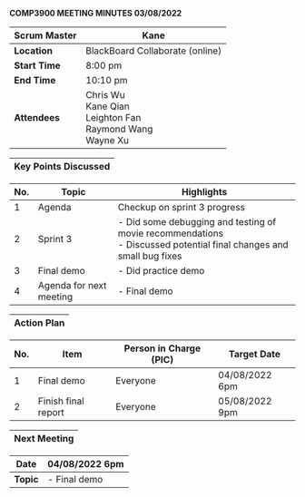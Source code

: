 **COMP3900 MEETING MINUTES 03/08/2022**

| **Scrum Master** | Kane |
|---|---|
| **Location** | BlackBoard Collaborate (online) |  
| **Start Time**| 8:00 pm |
| **End Time** | 10:10 pm|
| **Attendees** | Chris Wu <br/> Kane Qian <br/> Leighton Fan <br/> Raymond Wang <br/> Wayne Xu |

| **Key Points Discussed** |
| --- |

| **No.** | **Topic** | **Highlights** |
| --- | --- | --- |
| 1 | Agenda| Checkup on sprint 3 progress |
| 2 | Sprint 3 | - Did some debugging and testing of movie recommendations <br/> - Discussed potential final changes and small bug fixes |
| 3 | Final demo | - Did practice demo |
| 4 | Agenda for next meeting | - Final demo |

| **Action Plan** |
| --- |

| **No.** | **Item** | **Person in Charge (PIC)** | **Target Date** |
| --- | --- | --- | --- |
| 1 |  Final demo | Everyone | 04/08/2022 6pm |
| 2 | Finish final report | Everyone |  05/08/2022 9pm |

| **Next Meeting** |
|---|
 
| **Date** | 04/08/2022 6pm |
|---|---|
| **Topic** | - Final demo |
 
